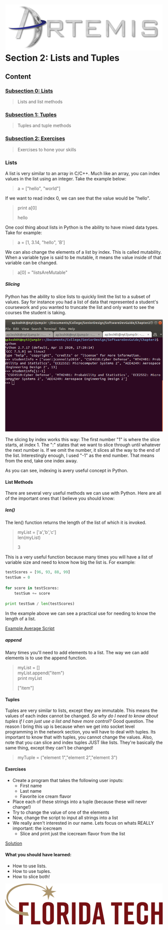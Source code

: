![](../images/artemis.png)
Section 2: Lists and Tuples
=====

## Content

### [Subsection 0: Lists](#lists)
> Lists and list methods
### [Subsection 1: Tuples](#tuples)
> Tuples and tuple methods
### [Subsection 2: Exercises](#exercises)
> Exercises to hone your skills

### Lists

A list is very similar to an array in C/C++. Much like an array, you can index values in the list using an integer. Take the example below:

> a = ["hello", "world"]

If we want to read index 0, we can see that the value would be "hello".

> print a[0]
>
> hello

One cool thing about lists in Python is the ability to have mixed data types. Take for example:

> a = [1, 3.14, "hello", 'B']

We can also change the elements of a list by index. This is called mutability. When a variable type is said to be mutable, it means the value inside of that variable can be changed.

> a[0] = "listsAreMutable"

##### Slicing

Python has the ability to slice lists to quickly limit the list to a subset of values. Say for instance you had a list of data that represented a student's coursework and you wanted to truncate the list and only want to see the courses the student is taking.

![](images/list.png)

The slicing by index works this way: The first number "1" is where the slice starts, at index 1. The ":" states that we want to slice through until whatever the next number is. If we omit the number, it slices all the way to the end of the list. Interestingly enough, I used "-1" as the end number. That means from the end, take one index away.

As you can see, indexing is avery useful concept in Python.

#### List Methods

There are several very useful methods we can use with Python. Here are all of the important ones that I believe you should know:

##### len()

The len() function returns the length of the list of which it is invoked. 

> myList = ['a','b','c']<br>
> len(myList)
>
> 3

This is a very useful function because many times you will have a list of variable size and need to know how big the list is. For example:

```python
testScores = [96, 93, 88, 99]
testSum = 0

for score in testScores:
    testSum += score

print testSum / len(testScores)
```
In the example above we can see a practical use for needing to know the length of a list.

[Example Average Script](scripts/average.py)

##### append

Many times you'll need to add elements to a list. The way we can add elements is to use the append function.

> myList = []<br>
> myList.append("item")<br>
> print myList
> 
> ["item"]

#### Tuples

Tuples are very similar to lists, except they are immutable. This means the values of each index cannot be changed. *So why do I need to know about tuples if I can just use a list and  have more control?* Good question. The reason I bring this up is because when we get into socket level programming in the network section, you will have to deal with tuples. Its important to know that with tuples, you cannot change the values. Also, note that you can slice and index tuples JUST like lists. They're basically the same thing, except they can't be changed!

> myTuple = ("element 1","element 2","element 3")

#### Exercises

* Create a program that takes the following user inputs:
	* First name
	* Last name
	* Favorite ice cream flavor
* Place each of these strings into a tuple (because these will never change!)
* Try to change the value of one of the elements
* Now, change the script to input all strings into a list
* We really aren't interested in our name. Lets focus on whats REALLY important: the icecream
	* Slice and print just the icecream flavor from the list

[Solution](tuple.py)

#### What you should have learned:

* How to use lists.
* How to use tuples.
* How to slice both!

![](../images/floridatech.png)
